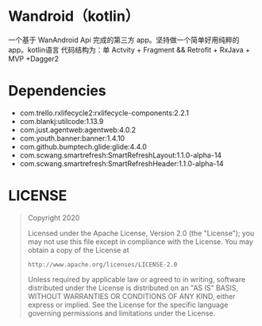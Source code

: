 # Wandroid（kotlin）
一个基于 WanAndroid Api 完成的第三方 app。坚持做一个简单好用纯粹的 app。kotlin语言
代码结构为：单 Actvity + Fragment && Retrofit + RxJava + MVP +Dagger2






# Dependencies #
- com.trello.rxlifecycle2:rxlifecycle-components:2.2.1
- com.blankj:utilcode:1.13.9
- com.just.agentweb:agentweb:4.0.2
- com.youth.banner:banner:1.4.10
- com.github.bumptech.glide:glide:4.4.0
- com.scwang.smartrefresh:SmartRefreshLayout:1.1.0-alpha-14
- com.scwang.smartrefresh:SmartRefreshHeader:1.1.0-alpha-14

# LICENSE #
> Copyright 2020 
> 
> Licensed under the Apache License, Version 2.0 (the "License");
> you may not use this file except in compliance with the License.
> You may obtain a copy of the License at
> 
>     http://www.apache.org/licenses/LICENSE-2.0
> 
> Unless required by applicable law or agreed to in writing, software
> distributed under the License is distributed on an "AS IS" BASIS,
> WITHOUT WARRANTIES OR CONDITIONS OF ANY KIND, either express or implied.
> See the License for the specific language governing permissions and
> limitations under the License.